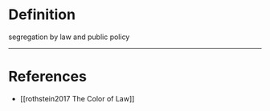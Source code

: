 # Definition
segregation by law and public policy

---
# References
- [[rothstein2017 The Color of Law]]